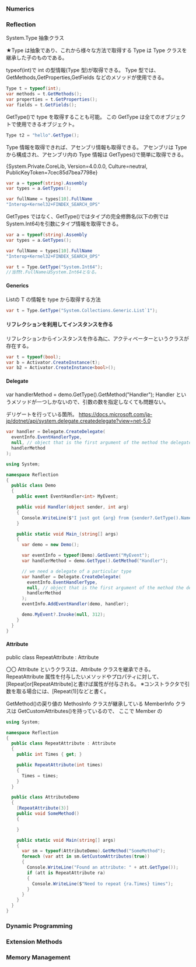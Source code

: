 ### Numerics

### Reflection

System.Type
抽象クラス

★Type は抽象であり、これから様々な方法で取得する Type は Type クラスを継承した子のものである。

typeof(int)で int の型情報(Type 型)が取得できる。
Type 型では、GetMethods,GetProperties,GetFields などのメソッドが使用できる。

```cs
Type t = typeof(int);
var methods = t.GetMethods();
var properties = t.GetProperties();
var fields = t.GetFields();
```

GetType()で type を取得することも可能。
この GetType は全てのオブジェクトで使用できるオブジェクト。

```cs
Type t2 = "hello".GetType();
```

Type 情報を取得できれば、アセンブリ情報も取得できる。
アセンブリは Type から構成され、アセンブリ内の Type 情報は GetTypes()で簡単に取得できる。

{System.Private.CoreLib, Version=4.0.0.0, Culture=neutral, PublicKeyToken=7cec85d7bea7798e}

```cs
var a = typeof(string).Assembly
var types = a.GetTypes();

var fullName = types[10].FullName
"Interop+Kernel32+FINDEX_SEARCH_OPS"
```

GetTypes ではなく、GetType()ではタイプの完全修飾名(以下の例では System.Int64)を引数にタイプ情報を取得できる。

```cs
var a = typeof(string).Assembly
var types = a.GetTypes();

var fullName = types[10].FullName
"Interop+Kernel32+FINDEX_SEARCH_OPS"

var t = Type.GetType("System.Int64");
//当然t.FullNameはSystem.Int64となる。
```

#### Generics

List<T>の T の情報を type から取得する方法

```cs
var t = Type.GetType("System.Collections.Generic.List`1");
```

#### リフレクションを利用してインスタンスを作る

リフレクションからインスタンスを作る為に、アクティベーターというクラスが存在する。

```cs
var t = typeof(bool);
var b = Activator.CreateInstance(t);
var b2 = Activator.CreateInstance<bool>();
```

#### Delegate

var handlerMethod = demo.GetType().GetMethod("Handler");
Handler というメソッドが一つしかないので、引数の数を指定しなくても問題ない。

デリゲートを行っている箇所。
https://docs.microsoft.com/ja-jp/dotnet/api/system.delegate.createdelegate?view=net-5.0

```cs
var handler = Delegate.CreateDelegate(
  eventInfo.EventHandlerType,
  null, // object that is the first argument of the method the delegate represents
  handlerMethod
);
```

```cs
using System;

namespace Reflection
{
  public class Demo
  {
    public event EventHandler<int> MyEvent;

    public void Handler(object sender, int arg)
    {
      Console.WriteLine($"I just got {arg} from {sender?.GetType().Name}");
    }

    public static void Main_(string[] args)
    {
      var demo = new Demo();

      var eventInfo = typeof(Demo).GetEvent("MyEvent");
      var handlerMethod = demo.GetType().GetMethod("Handler");

      // we need a delegate of a particular type
      var handler = Delegate.CreateDelegate(
        eventInfo.EventHandlerType,
        null, // object that is the first argument of the method the delegate represents
        handlerMethod
      );
      eventInfo.AddEventHandler(demo, handler);

      demo.MyEvent?.Invoke(null, 312);
    }
  }
}
```

#### Attribute

public class RepeatAttribute : Attribute

〇〇 Attribute というクラスは、Attribute クラスを継承できる。
RepeatAttribute 属性を付与したいメソッドやプロパティに対して、[Repeat]or[RepeatAttribute]と書けば属性が付与される。
※コンストラクタで引数を取る場合には、[Repeat(1)]などと書く。

GetMethod()の戻り値の MethosInfo クラスが継承している MemberInfo クラスは GetCustomAttributes()を持っているので、
ここで Member の

```cs
using System;

namespace Reflection
{
  public class RepeatAttribute : Attribute
  {
    public int Times { get; }

    public RepeatAttribute(int times)
    {
      Times = times;
    }
  }

  public class AttributeDemo
  {
    [RepeatAttribute(3)]
    public void SomeMethod()
    {

    }

    public static void Main(string[] args)
    {
      var sm = typeof(AttributeDemo).GetMethod("SomeMethod");
      foreach (var att in sm.GetCustomAttributes(true))
      {
        Console.WriteLine("Found an attribute: " + att.GetType());
        if (att is RepeatAttribute ra)
        {
          Console.WriteLine($"Need to repeat {ra.Times} times");
        }
      }
    }
  }
}
```

### Dynamic Programming

### Extension Methods

### Memory Management
